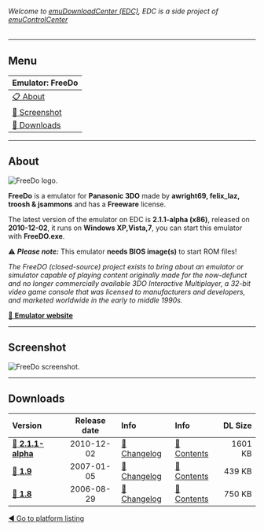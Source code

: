 ###### Welcome to [emuDownloadCenter (EDC)](https://github.com/PhoenixInteractiveNL/emuDownloadCenter/wiki/), EDC is a side project of [emuControlCenter](https://github.com/PhoenixInteractiveNL/emuControlCenter/wiki/)
***
## Menu
| **Emulator: FreeDo** |
|:---------|
| [:clipboard: About](#about) |
| [:sunrise: Screenshot](#screenshot) |
| [:floppy_disk: Downloads](#downloads) |
***
## About
![](https://github.com/PhoenixInteractiveNL/emuDownloadCenter/wiki/images_emulator/freedo_logo_200.jpg "FreeDo logo.")

**FreeDo** is a emulator for **Panasonic 3DO** made by **awright69, felix_laz, troosh & jsammons** and has a **Freeware** license.

The latest version of the emulator on EDC is **2.1.1-alpha (x86)**, released on **2010-12-02**, it runs on **Windows XP,Vista,7**, you can start this emulator with **FreeDO.exe**.

:warning: _**Please note:**_ This emulator **needs BIOS image(s)** to start ROM files!

_The FreeDO (closed-source) project exists to bring about an emulator or simulator capable of playing content originally made for the now-defunct and no longer commercially available 3DO Interactive Multiplayer, a 32-bit video game console that was licensed to manufacturers and developers, and marketed worldwide in the early to middle 1990s._

[:link: **Emulator website**](http://freedo.org)
***
## Screenshot
![](https://raw.githubusercontent.com/PhoenixInteractiveNL/emuDownloadCenter/master/hooks/freedo/screen.jpg "FreeDo screenshot.")
***
## Downloads
| Version  | Release date  | Info       | Info       | DL Size    |
|:---------|:-------------:|:-----------|:-----------|-----------:|
| [:floppy_disk: **2.1.1-alpha**](https://github.com/PhoenixInteractiveNL/edc-repo0001/raw/master/freedo/2.1.1-alpha.7z) | 2010-12-02 | [:page_facing_up: Changelog](https://github.com/PhoenixInteractiveNL/edc-repo0001/blob/master/freedo/2.1.1-alpha_changelog.txt) | [:mag_right: Contents](https://github.com/PhoenixInteractiveNL/edc-repo0001/blob/master/freedo/2.1.1-alpha_contents.txt) | 1601 KB |
| [:floppy_disk: **1.9**](https://github.com/PhoenixInteractiveNL/edc-repo0001/raw/master/freedo/1.9.7z) | 2007-01-05 | [:page_facing_up: Changelog](https://github.com/PhoenixInteractiveNL/edc-repo0001/blob/master/freedo/1.9_changelog.txt) | [:mag_right: Contents](https://github.com/PhoenixInteractiveNL/edc-repo0001/blob/master/freedo/1.9_contents.txt) | 439 KB |
| [:floppy_disk: **1.8**](https://github.com/PhoenixInteractiveNL/edc-repo0001/raw/master/freedo/1.8.7z) | 2006-08-29 | [:page_facing_up: Changelog](https://github.com/PhoenixInteractiveNL/edc-repo0001/blob/master/freedo/1.8_changelog.txt) | [:mag_right: Contents](https://github.com/PhoenixInteractiveNL/edc-repo0001/blob/master/freedo/1.8_contents.txt) | 750 KB |

[:arrow_backward: Go to platform listing](https://github.com/PhoenixInteractiveNL/emuDownloadCenter/wiki/EDC-Platform-List)
